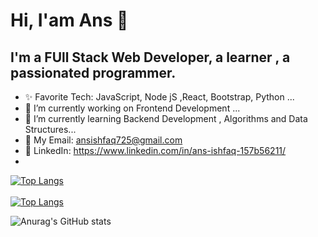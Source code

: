 # Hi, I'am Ans  👋
## I'm a FUll Stack Web Developer, a learner , a passionated programmer. 

- ✨ Favorite Tech: JavaScript, Node jS ,React, Bootstrap, Python ...
- 🔭 I’m currently working on Frontend Development ...
- 🌱 I’m currently learning Backend Development , Algorithms and Data Structures...
- 📧 My Email: ansishfaq725@gmail.com
- 💼 LinkedIn: https://www.linkedin.com/in/ans-ishfaq-157b56211/
- <br>

[![Top Langs](https://github-readme-stats.vercel.app/api/top-langs/?username=Ans-Ishfaq)](https://github.com/anuraghazra/github-readme-stats)
<br>
<br>
[![Top Langs](https://github-readme-stats.vercel.app/api/top-langs/?username=anuraghazra&langs_count=8)](https://github.com/anuraghazra/github-readme-stats)
<br>
<!-- [![Anurag's GitHub stats](https://github-readme-stats.vercel.app/api?username=Ans-Ishfaq)](https://github.com/anuraghazra/github-readme-stats) -->
<!-- ![Anurag's GitHub stats](https://github-readme-stats.vercel.app/api?username=Ans-Ishfaq&count_private=true) -->
![Anurag's GitHub stats](https://github-readme-stats.vercel.app/api?username=Ans-Ishfaq&show_icons=true&theme=tokyonight)
<!-- ![Anurag's GitHub stats](https://github-readme-stats.vercel.app/api?username=Ans-ishfaq&show_icons=true&theme=onedark) -->



